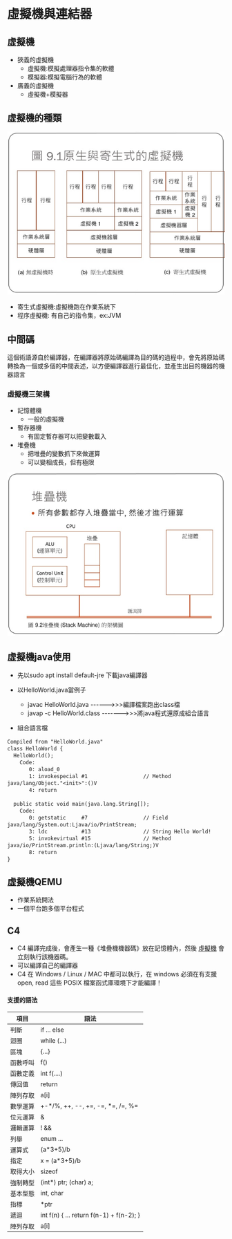 # 虛擬機與連結器

## 虛擬機
* 狹義的虛擬機
  * 虛擬機:模擬處理器指令集的軟體
  * 模擬器:模擬電腦行為的軟體
* 廣義的虛擬機
  * 虛擬機+模擬器

## 虛擬機的種類

![Pic](https://github.com/brian891005/sp109b/blob/main/Note/IMG/Vm.jpg)

* 寄生式虛擬機:虛擬機跑在作業系統下
* 程序虛擬機: 有自己的指令集，ex:JVM

## 中間碼
這個術語源自於編譯器，在編譯器將原始碼編譯為目的碼的過程中，會先將原始碼轉換為一個或多個的中間表述，以方便編譯器進行最佳化，並產生出目的機器的機器語言

### 虛擬機三架構
* 記憶體機
    * 一般的虛擬機
* 暫存器機
    * 有固定暫存器可以把變數載入
* 堆疊機
    * 把堆疊的變數抓下來做運算
    * 可以變相成長，但有極限
    
![Pic](https://github.com/brian891005/sp109b/blob/main/Note/IMG/StackMachine.jpg)

## 虛擬機java使用
* 先以sudo apt install default-jre 下載java編譯器
* 以HelloWorld.java當例子
    * javac HelloWorld.java ------>>>編譯檔案跑出class檔
    * javap -c HelloWorld.class ------->>>將java程式還原成組合語言

* 組合語言檔
```
Compiled from "HelloWorld.java"
class HelloWorld {
  HelloWorld();   
    Code:
       0: aload_0
       1: invokespecial #1                  // Method java/lang/Object."<init>":()V
       4: return

  public static void main(java.lang.String[]);
    Code:
       0: getstatic     #7                  // Field java/lang/System.out:Ljava/io/PrintStream;
       3: ldc           #13                 // String Hello World!
       5: invokevirtual #15                 // Method java/io/PrintStream.println:(Ljava/lang/String;)V
       8: return
}
```

## 虛擬機QEMU
* 作業系統開法
* 一個平台跑多個平台程式

## C4
* C4 編譯完成後，會產生一種《堆疊機機器碼》放在記憶體內，然後 [虛擬機](vm) 會立刻執行該機器碼。
* 可以編譯自己的編譯器
* C4 在 Windows / Linux / MAC 中都可以執行，在 windows 必須在有支援 open, read 這些 POSIX 檔案函式庫環境下才能編譯！
#### 支援的語法

項目 | 語法
-----|-------------------
判斷 | if ... else
迴圈 | while (...)
區塊 | {...}
函數呼叫 | f()
函數定義 | int f(....)
傳回值 | return 
陣列存取 | a[i] 
數學運算 | +-*/%, ++, --, +=, -=, *=, /=, %=
位元運算 | &|^~
邏輯運算 |  ! && || 
列舉 | enum ...
運算式 | (a*3+5)/b 
指定 | x = (a*3+5)/b
取得大小 | sizeof
強制轉型 | (int*) ptr; (char) a;
基本型態 | int, char
指標 | *ptr 
遞迴 | int f(n) { ... return f(n-1) + f(n-2); }
陣列存取 | a[i]
